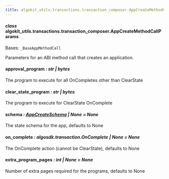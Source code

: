 ```yaml
---
title: algokit_utils.transactions.transaction_composer.AppCreateMethodCallParams
---
```

#### *class* algokit_utils.transactions.transaction_composer.AppCreateMethodCallParams

Bases: `_BaseAppMethodCall`

Parameters for an ABI method call that creates an application.

#### approval_program *: str | bytes*

The program to execute for all OnCompletes other than ClearState

#### clear_state_program *: str | bytes*

The program to execute for ClearState OnComplete

#### schema *: [AppCreateSchema](#algokit_utils.transactions.transaction_composer.AppCreateSchema) | None* *= None*

The state schema for the app, defaults to None

#### on_complete *: algosdk.transaction.OnComplete | None* *= None*

The OnComplete action (cannot be ClearState), defaults to None

#### extra_program_pages *: int | None* *= None*

Number of extra pages required for the programs, defaults to None